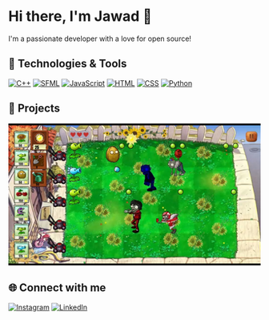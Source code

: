 # Hi there, I'm Jawad 👋

I'm a passionate developer with a love for open source!

## 🔧 Technologies & Tools

[![C++](https://img.shields.io/badge/C++-00599C?style=for-the-badge&logo=cplusplus&logoColor=white)](https://isocpp.org/)
[![SFML](https://img.shields.io/badge/SFML-007ACC?style=for-the-badge&logo=SFML&logoColor=white)](https://www.sfml-dev.org/)
[![JavaScript](https://img.shields.io/badge/JavaScript-F7DF1E?style=for-the-badge&logo=javascript&logoColor=black)](https://developer.mozilla.org/en-US/docs/Web/JavaScript)
[![HTML](https://img.shields.io/badge/HTML5-E34F26?style=for-the-badge&logo=html5&logoColor=white)](https://developer.mozilla.org/en-US/docs/Web/HTML)
[![CSS](https://img.shields.io/badge/CSS3-1572B6?style=for-the-badge&logo=css3&logoColor=white)](https://developer.mozilla.org/en-US/docs/Web/CSS)
[![Python](https://img.shields.io/badge/Python-3776AB?style=for-the-badge&logo=python&logoColor=white)](https://www.python.org/)



## 🚀 Projects

[![Plants vs Zombies](https://github.com/jimjawad57/jimjawad57/blob/main/pvz%20ss.png)](https://github.com/talhashafi-04/Plants-Vs-Zombies_GOTY)

## 🌐 Connect with me
[![Instagram](https://img.shields.io/badge/Instagram-Follow%20me-red?logo=instagram&logoColor=white)](https://www.instagram.com/jim_jawad/)
[![LinkedIn](https://img.shields.io/badge/LinkedIn-Connect%20with%20me-blue?logo=linkedin&logoColor=white)](https://www.linkedin.com/in/muhammad-jawad-ali/)
